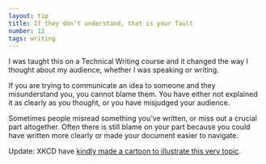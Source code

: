 ```yaml
---
layout: tip
title: If they don’t understand, that is your fault
number: 12
tags: writing
---
```


I was taught this on a Technical Writing course and it changed the way I thought about my audience, whether I was speaking or writing.

If you are trying to communicate an idea to someone and they misunderstand you, you cannot blame them. You have either not explained it as clearly as you thought, or you have misjudged your audience.

Sometimes people misread something you’ve written, or miss out a crucial part altogether.  Often there is still blame on your part because you could have written more clearly or made your document easier to navigate.

Update: XKCD have [kindly made a cartoon to illustrate this very topic](https://xkcd.com/1984/).
